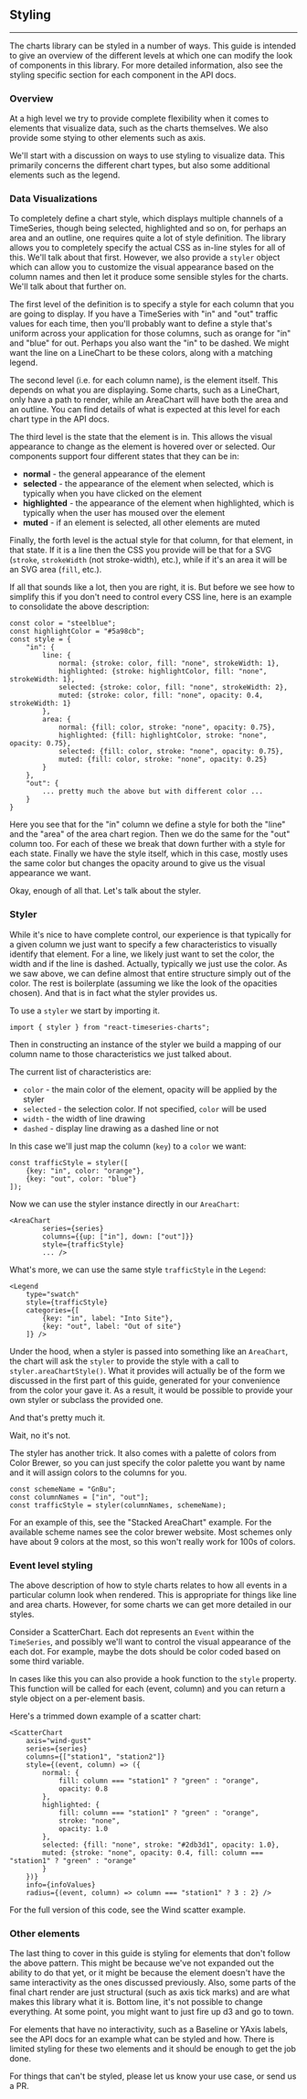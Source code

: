 
## Styling

---

The charts library can be styled in a number of ways. This guide is intended to give an overview of the different levels at which one can modify the look of components in this library. For more detailed information, also see the styling specific section for each component in the API docs.

### Overview

At a high level we try to provide complete flexibility when it comes to elements that visualize data, such as the charts themselves. We also provide some stying to other elements such as axis.

We'll start with a discussion on ways to use styling to visualize data. This primarily concerns the different chart types, but also some additional elements such as the legend.

### Data Visualizations

To completely define a chart style, which displays multiple channels of a TimeSeries, though being selected, highlighted and so on, for perhaps an area and an outline, one requires quite a lot of style definition. The library allows you to completely specify the actual CSS as in-line styles for all of this. We'll talk about that first. However, we also provide a `styler` object which can allow you to customize the visual appearance based on the column names and then let it produce some sensible styles for the charts. We'll talk about that further on.

The first level of the definition is to specify a style for each column that you are going to display. If you have a TimeSeries with "in" and "out" traffic values for each time, then you'll probably want to define a style that's uniform across your application for those columns, such as orange for "in" and "blue" for out. Perhaps you also want the "in" to be dashed. We might want the line on a LineChart to be these colors, along with a matching legend.

The second level (i.e. for each column name), is the element itself. This depends on what you are displaying. Some charts, such as a LineChart, only have a path to render, while an AreaChart will have both the area and an outline. You can find details of what is expected at this level for each chart type in the API docs.

The third level is the state that the element is in. This allows the visual appearance to change as the element is hovered over or selected. Our components support four different states that they can be in:

 * **normal** - the general appearance of the element
 * **selected** - the appearance of the element when selected, which is typically when you have clicked on the element
 * **highlighted** - the appearance of the element when highlighted, which is typically when the user has moused over the element
 * **muted** - if an element is selected, all other elements are muted

Finally, the forth level is the actual style for that column, for that element, in that state. If it is a line then the CSS you provide will be that for a SVG <path> (`stroke`, `strokeWidth` (not stroke-width), etc.), while if it's an area it will be an SVG area (`fill`, etc.).

If all that sounds like a lot, then you are right, it is. But before we see how to simplify this if you don't need to control every CSS line, here is an example to consolidate the above description:

    const color = "steelblue";
    const highlightColor = "#5a98cb";
    const style = {
        "in": {
            line: {
                normal: {stroke: color, fill: "none", strokeWidth: 1},
                highlighted: {stroke: highlightColor, fill: "none", strokeWidth: 1},
                selected: {stroke: color, fill: "none", strokeWidth: 2},
                muted: {stroke: color, fill: "none", opacity: 0.4, strokeWidth: 1}
            },
            area: {
                normal: {fill: color, stroke: "none", opacity: 0.75},
                highlighted: {fill: highlightColor, stroke: "none", opacity: 0.75},
                selected: {fill: color, stroke: "none", opacity: 0.75},
                muted: {fill: color, stroke: "none", opacity: 0.25}
            }
        },
        "out": {
            ... pretty much the above but with different color ...
        }
    }

Here you see that for the "in" column we define a style for both the "line" and the "area" of the area chart region. Then we do the same for the "out" column too. For each of these we break that down further with a style for each state. Finally we have the style itself, which in this case, mostly uses the same color but changes the opacity around to give us the visual appearance we want.

Okay, enough of all that. Let's talk about the styler.

### Styler

While it's nice to have complete control, our experience is that typically for a given column we just want to specify a few characteristics to visually identify that element. For a line, we likely just want to set the color, the width and if the line is dashed. Actually, typically we just use the color. As we saw above, we can define almost that entire structure simply out of the color. The rest is boilerplate (assuming we like the look of the opacities chosen). And that is in fact what the styler provides us.

To use a `styler` we start by importing it.

    import { styler } from "react-timeseries-charts";

Then in constructing an instance of the styler we build a mapping of our column name to those characteristics we just talked about.

The current list of characteristics are:
 * `color` - the main color of the element, opacity will be applied by the styler
 * `selected` - the selection color. If not specified, `color` will be used
 * `width` - the width of line drawing
 * `dashed` - display line drawing as a dashed line or not

In this case we'll just map the column (`key`) to a `color` we want:

    const trafficStyle = styler([
        {key: "in", color: "orange"},
        {key: "out", color: "blue"}
    ]);

Now we can use the styler instance directly in our `AreaChart`:

    <AreaChart
            series={series}
            columns={{up: ["in"], down: ["out"]}}
            style={trafficStyle}
            ... />

What's more, we can use the same style `trafficStyle` in the `Legend`:

    <Legend
        type="swatch"
        style={trafficStyle}
        categories={[
            {key: "in", label: "Into Site"},
            {key: "out", label: "Out of site"}
        ]} />

Under the hood, when a styler is passed into something like an `AreaChart`, the chart will ask the `styler` to provide the style with a call to `styler.areaChartStyle()`. What it provides will actually be of the form we discussed in the first part of this guide, generated for your convenience from the color your gave it. As a result, it would be possible to provide your own styler or subclass the provided one.

And that's pretty much it.

Wait, no it's not.

The styler has another trick. It also comes with a palette of colors from Color Brewer, so you can just specify the color palette you want by name and it will assign colors to the columns for you.

    const schemeName = "GnBu";
    const columnNames = ["in", "out"];
    const trafficStyle = styler(columnNames, schemeName);

For an example of this, see the "Stacked AreaChart" example. For the available scheme names see the color brewer website. Most schemes only have about 9 colors at the most, so this won't really work for 100s of colors.

### Event level styling

The above description of how to style charts relates to how all events in a particular column look when rendered. This is appropriate for things like line and area charts. However, for some charts we can get more detailed in our styles.

Consider a ScatterChart. Each dot represents an `Event` within the `TimeSeries`, and possibly we'll want to control the visual appearance of the each dot. For example, maybe the dots should be color coded based on some third variable.

In cases like this you can also provide a hook function to the `style` property. This function will be called for each (event, column) and you can return a style object on a per-element basis.

Here's a trimmed down example of a scatter chart:

    <ScatterChart
        axis="wind-gust"
        series={series}
        columns={["station1", "station2"]}
        style={(event, column) => ({
            normal: {
                fill: column === "station1" ? "green" : "orange",
                opacity: 0.8
            },
            highlighted: {
                fill: column === "station1" ? "green" : "orange",
                stroke: "none",
                opacity: 1.0
            },
            selected: {fill: "none", stroke: "#2db3d1", opacity: 1.0},
            muted: {stroke: "none", opacity: 0.4, fill: column === "station1" ? "green" : "orange"
            }
        })}
        info={infoValues}
        radius={(event, column) => column === "station1" ? 3 : 2} />

For the full version of this code, see the Wind scatter example.

### Other elements

The last thing to cover in this guide is styling for elements that don't follow the above pattern. This might be because we've not expanded out the ability to do that yet, or it might be because the element doesn't have the same interactivity as the ones discussed previously. Also, some parts of the final chart render are just structural (such as axis tick marks) and are what makes this library what it is. Bottom line, it's not possible to change everything. At some point, you might want to just fire up d3 and go to town.

For elements that have no interactivity, such as a Baseline or YAxis labels, see the API docs for an example what can be styled and how. There is limited styling for these two elements and it should be enough to get the job done.

For things that can't be styled, please let us know your use case, or send us a PR.


